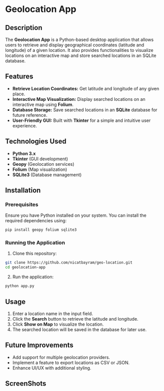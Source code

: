 # Geolocation App

## Description
The **Geolocation App** is a Python-based desktop application that allows users to retrieve and display geographical coordinates (latitude and longitude) of a given location. It also provides functionalities to visualize locations on an interactive map and store searched locations in an SQLite database.

## Features
- **Retrieve Location Coordinates:** Get latitude and longitude of any given place.
- **Interactive Map Visualization:** Display searched locations on an interactive map using **Folium**.
- **Database Storage:** Save searched locations in an **SQLite** database for future reference.
- **User-Friendly GUI:** Built with **Tkinter** for a simple and intuitive user experience.

## Technologies Used
- **Python 3.x**
- **Tkinter** (GUI development)
- **Geopy** (Geolocation services)
- **Folium** (Map visualization)
- **SQLite3** (Database management)

## Installation
### Prerequisites
Ensure you have Python installed on your system. You can install the required dependencies using:
```sh
pip install geopy folium sqlite3
```

### Running the Application
1. Clone this repository:
```sh
git clone https://github.com/nicatbayram/geo-location.git
cd geolocation-app
```
2. Run the application:
```sh
python app.py
```

## Usage
1. Enter a location name in the input field.
2. Click the **Search** button to retrieve the latitude and longitude.
3. Click **Show on Map** to visualize the location.
4. The searched location will be saved in the database for later use.

## Future Improvements
- Add support for multiple geolocation providers.
- Implement a feature to export locations as CSV or JSON.
- Enhance UI/UX with additional styling.

## ScreenShots

